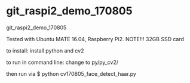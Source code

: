 # git_raspi2_demo_170805
git_raspi2_demo_170805

Tested with Ubuntu MATE 16.04, Raspberry Pi2. NOTE!!! 32GB SSD card

to install:
install python and cv2

to run in command line:
change to py/py_cv2/

then run via
$ python cv170805_face_detect_haar.py
